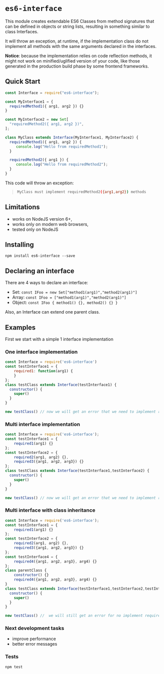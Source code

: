 # `es6-interface`

This module creates extendable ES6 Classes from method signatures that can be defined in objects or string lists, resulting in something similar to class Interfaces.

It will throw an exception, at runtime, if the implementation class do not implement all methods with the same arguments declared in the interfaces.

**Notice**: because the implementation relies on code reflection methods, it might not work on minified/uglified version of your code, like those generated in the production build phase by some frontend frameworks.

## Quick Start

```js
const Interface = require("es6-interface");

const MyInterface1 = {
  requiredMethod1({ arg1, arg2 }) {}
}

const MyInterface2 = new Set[
  "requiredMethod2({ arg1, arg2 })",
];

class MyClass extends Interface(MyInterface1, MyInterface2) {
  requiredMethod1({ arg1, arg2 }) {
     console.log("Hello from requiredMethod1");
  }

  requiredMethod2({ arg1 }) {
     console.log("Hello from requiredMethod2");
  }
}
```

This code will throw an exception:
> ```sh
> MyClass must implement requiredMethod2({arg1,arg2}) methods
> ```


## Limitations

- works on NodeJS version 6+,
- works only on modern web browsers,
- tested only on NodeJS
 
## Installing

```
npm install es6-interface --save
```

## Declaring an interface

There are 4 ways to declare an interface:
- Set: ```const IFoo = new Set["method1(arg1)","method2(arg1)"]```
- Array: ```const IFoo = ["method1(arg1)","method2(arg1)"]```
- Object: ```const IFoo { method1() {}, method2() {} }```

Also, an Interface can extend one parent class.

## Examples

First we start with a simple 1 interface implementation

### One interface implementation

```javascript
const Interface = require('es6-interface')
const testInterface1 = {
    required1: function(arg1) {
    }
};
class testClass extends Interface(testInterface1) {
  constructor() {
    super()
  }
}

new testClass() // now we will get an error that we need to implement required1(arg1) method
```


### Multi interface implementation

```javascript
const Interface = require('es6-interface');
const testInterface1 = {
    required1(arg1) {}
};
const testInterface2 = {    
    required2(arg1, arg2) {},
    required3({arg1, arg2, arg3}) {}
};
class testClass extends Interface(testInterface1,testInterface2) {
  constructor() {
    super()
  }
}

new testClass() // now we will get an error that we need to implement required1(arg1) required2(arg1,arg2) required3({arg1,arg2,arg3}) methods
```

### Multi interface with class inheritance

```javascript
const Interface = require('es6-interface');
const testInterface1 = {
    required1(arg1) {}
};
const testInterface2 = {    
    required2(arg1, arg2) {},
    required3({arg1, arg2, arg3}) {}
};
const testInterface4 = {
    required4({arg1, arg2, arg3}, arg4) {}
};
class parentClass {
    constructor() {}  
    required4({arg1, arg2, arg3}, arg4) {}
}
class testClass extends Interface(testInterface1,testInterface2,testInterface4,parentClass) {
  constructor() {
    super()
  }
}

new testClass() //  we will still get an error for no implement required1(arg1) required2(arg1,arg2) required3({arg1,arg2,arg3}) methods as we get required4 from our parent class
```

### Next development tasks

- improve performance
- better error messages

### Tests

```
npm test
```
